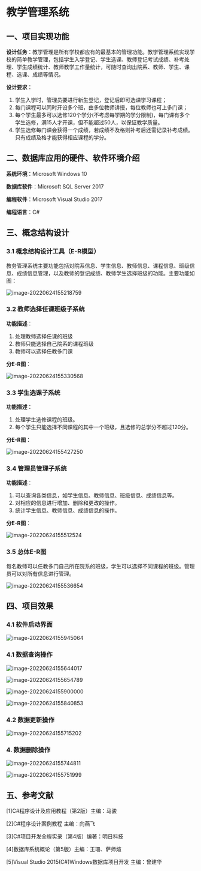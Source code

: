 # 教学管理系统

## 一、项目实现功能

**设计任务**：教学管理是所有学校都应有的最基本的管理功能。教学管理系统实现学校的简单教学管理，包括学生入学登记、学生选课、教师登记考试成绩、补考处理、学生成绩统计、教师教学工作量统计，可随时查询出院系、教师、学生、课程、选课、成绩等情况。

**设计要求**：

1. 学生入学时，管理员要进行新生登记，登记后即可选课学习课程；
2. 每门课程可以同时开设多个班，由多位教师讲授，每位教师也可上多门课；
3. 每个学生最多可以选修120个学分(不考虑每学期的学分限制)，每门课有多个学生选修，满15人才开课，但不能超过50人，以保证教学质量。
4. 学生选修每门课会获得一个成绩，若成绩不及格则补考后还需记录补考成绩。只有成绩及格才能获得相应课程的学分。

## 二、数据库应用的硬件、软件环境介绍

**系统环境**：Microsoft Windows 10

**数据库软件**：Microsoft SQL Server 2017

**编程软件**：Microsoft Visual Studio 2017

**编程语言**：C#

## 三、概念结构设计

### 3.1 概念结构设计工具（E-R模型）

教务管理系统主要功能包括对院系信息、学生信息、教师信息、课程信息、班级信息、成绩信息管理，以及教师的登记成绩、教师学生选择班级的功能。主要功能如图：

![image-20220624155218759](images/image-20220624155218759.png)

### 3.2 教师选择任课班级子系统

**功能描述**：

1. 处理教师选择任课的班级
2. 教师只能选择自己院系的课程班级
3. 教师可以选择任教多门课

**分E-R图**：

![image-20220624155330568](images/image-20220624155330568.png)

### 3.3 学生选课子系统

**功能描述**：

1. 处理学生选修课程的班级。
2. 每个学生只能选择不同课程的其中一个班级，且选修的总学分不超过120分。

**分E-R图**：

![image-20220624155427250](images/image-20220624155427250.png)

### 3.4 管理员管理子系统

**功能描述**：

1. 可以查询各类信息，如学生信息、教师信息、班级信息、成绩信息等。
2. 对相应的信息进行增加、删除和更改的操作。
3. 统计学生信息、教师信息、成绩信息的操作。

**分E-R图**：

![image-20220624155512524](images/image-20220624155512524.png)

### 3.5 总体E-R图

每名教师可以任教多门自己所在院系的班级，学生可以选择不同课程的班级。管理员可以对所有信息进行管理。

![image-20220624155536654](images/image-20220624155536654.png)

## 四、项目效果

### 4.1 软件启动界面

![image-20220624155945064](images/image-20220624155945064.png)

### 4.1 数据查询操作

![image-20220624155644017](images/image-20220624155644017.png)

![image-20220624155654789](images/image-20220624155654789.png)

![image-20220624155900000](images/image-20220624155900000.png)

![image-20220624155840853](images/image-20220624155840853.png)



### 4.2 数据更新操作

![image-20220624155715202](images/image-20220624155715202.png)

### 4. 数据删除操作

![image-20220624155744811](images/image-20220624155744811.png)

![image-20220624155751999](images/image-20220624155751999.png)

## 五、参考文献

[1]C#程序设计及应用教程（第2版）主编：马骏

[2]C#程序设计案例教程 主编：向燕飞

[3]C#项目开发全程实录（第4版）编著：明日科技

[4]数据库系统概论（第5版）主编：王珊、萨师煊

[5]Visual Studio 2015(C#)Windows数据库项目开发 主编：曾建华
